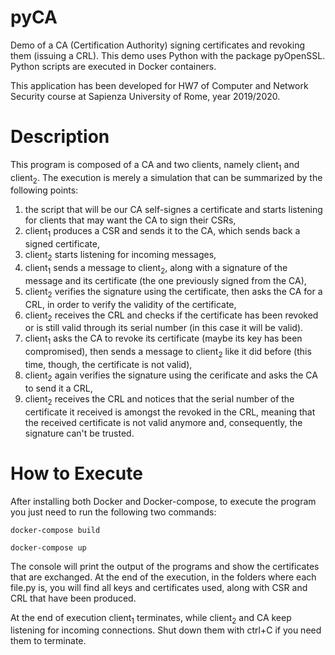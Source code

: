 # pyCA
Demo of a CA (Certification Authority) signing certificates and revoking them (issuing a CRL). This demo uses Python with the package pyOpenSSL. Python scripts are executed in Docker containers. 

This application has been developed for HW7 of Computer and Network Security course at Sapienza University of Rome, year 2019/2020.

# Description 
This program is composed of a CA and two clients, namely client<sub>1</sub> and client<sub>2</sub>. The execution is merely a simulation that can be summarized by the following points:

1) the script that will be our CA self-signes a certificate and starts listening for clients that may want the CA to sign their CSRs,
2) client<sub>1</sub> produces a CSR and sends it to the CA, which sends back a signed certificate,
3) client<sub>2</sub> starts listening for incoming messages,
4) client<sub>1</sub> sends a message to client<sub>2</sub>, along with a signature of the message and its certificate (the one previously signed from the CA),
5) client<sub>2</sub> verifies the signature using the certificate, then asks the CA for a CRL, in order to verify the validity of the certificate,
6) client<sub>2</sub> receives the CRL and checks if the certificate has been revoked or is still valid through its serial number (in this case it will be valid).
7) client<sub>1</sub> asks the CA to revoke its certificate (maybe its key has been compromised), then sends a message to client<sub>2</sub> like it did before (this time, though, the certificate is not valid),
8) client<sub>2</sub> again verifies the signature using the cerificate and asks the CA to send it a CRL,
9) client<sub>2</sub> receives the CRL and notices that the serial number of the certificate it received is amongst the revoked in the CRL, meaning that the received certificate is not valid anymore and, consequently, the signature can't be trusted.

 
# How to Execute

After installing both Docker and Docker-compose, to execute the program you just need to run the following two commands:

```shell
docker-compose build
```

```shell
docker-compose up
```

The console will print the output of the programs and show the certificates that are exchanged. At the end of the execution, in the folders where each file.py is, you will find all keys and certificates used, along with CSR and CRL that have been produced.

At the end of execution client<sub>1</sub> terminates, while client<sub>2</sub> and CA keep listening for incoming connections. Shut down them with ctrl+C if you need them to terminate.
